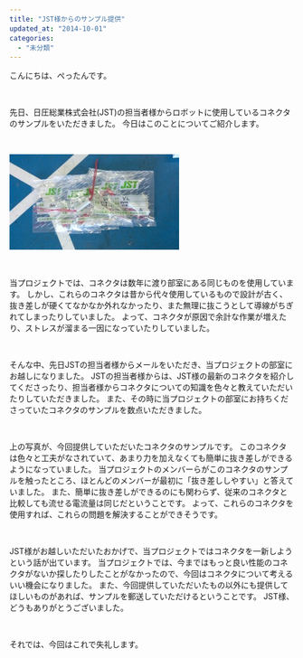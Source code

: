```yaml
---
title: "JST様からのサンプル提供"
updated_at: "2014-10-01"
categories: 
  - "未分類"
---
```


こんにちは、ぺったんです。

 

先日、日圧総業株式会社(JST)の担当者様からロボットに使用しているコネクタのサンプルをいただきました。 今日はこのことについてご紹介します。

 

[![IMAG0914](images/IMAG0914-300x169.jpg)](http://www.fortefibre.net/blog/wp-content/uploads/2014/10/IMAG0914.jpg)

 

当プロジェクトでは、コネクタは数年に渡り部室にある同じものを使用しています。 しかし、これらのコネクタは昔から代々使用しているもので設計が古く、抜き差しが硬くてなかなか外れなかったり、また無理に抜こうとして導線がちぎれてしまったりしていました。 よって、コネクタが原因で余計な作業が増えたり、ストレスが溜まる一因になっていたりしていました。

 

そんな中、先日JSTの担当者様からメールをいただき、当プロジェクトの部室にお越しになりました。 JSTの担当者様からは、JST様の最新のコネクタを紹介してくださったり、担当者様からコネクタについての知識を色々と教えていただいたりしていただきました。 また、その時に当プロジェクトの部室にお持ちくださっていたコネクタのサンプルを数点いただきました。

 

上の写真が、今回提供していただいたコネクタのサンプルです。 このコネクタは色々と工夫がなされていて、あまり力を加えなくても簡単に抜き差しができるようになっていました。 当プロジェクトのメンバーらがこのコネクタのサンプルを触ったところ、ほとんどのメンバーが最初に「抜き差ししやすい」と答えていました。 また、簡単に抜き差しができるのにも関わらず、従来のコネクタと比較しても流せる電流量は同じだということです。 よって、これらのコネクタを使用すれば、これらの問題を解決することができそうです。

 

JST様がお越しいただいたおかげで、当プロジェクトではコネクタを一新しようという話が出ています。 当プロジェクトでは、今まではもっと良い性能のコネクタがないか探したりしたことがなかったので、今回はコネクタについて考えるいい機会になりました。 また、今回提供していただいたもの以外にも提供してほしいものがあれば、サンプルを郵送していただけるということです。 JST様、どうもありがとうございました。

 

それでは、今回はこれで失礼します。
